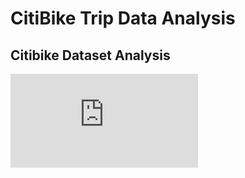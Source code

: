 # CitiBike Trip Data Analysis

## Citibike Dataset Analysis 

![Data Visualization Poster](https://github.com/Manandedhia/CitiBike-Trip-Data-Analysis/blob/master/Citibike_Final_project_1%20(1).pdf)
